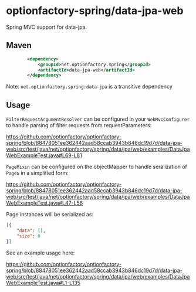 # optionfactory-spring/data-jpa-web

Spring MVC support for data-jpa.

## Maven

```xml
        <dependency>
            <groupId>net.optionfactory.spring</groupId>
            <artifactId>data-jpa-web</artifactId>
        </dependency>
```
Note: `net.optionfactory.spring:data-jpa` is a transitive dependency

## Usage

`FilterRequestArgumentResolver` can be configured in your `WebMvcConfigurer` to handle parsing of filter requests from requestParameters:

https://github.com/optionfactory/optionfactory-spring/blob/88478051ee362442aad58ccab3943b846dc19d7d/data-jpa-web/src/test/java/net/optionfactory/spring/data/jpa/web/examples/DataJpaWebExampleTest.java#L69-L81


`PageMixin` can be configured on the objectMapper to handle seralization of `Page`s in a simplified form:

https://github.com/optionfactory/optionfactory-spring/blob/88478051ee362442aad58ccab3943b846dc19d7d/data-jpa-web/src/test/java/net/optionfactory/spring/data/jpa/web/examples/DataJpaWebExampleTest.java#L47-L56

Page instances will be serialized as:

```json
[{
    "data": [],
    "size": 0
}]
```

See an example usage here:

https://github.com/optionfactory/optionfactory-spring/blob/88478051ee362442aad58ccab3943b846dc19d7d/data-jpa-web/src/test/java/net/optionfactory/spring/data/jpa/web/examples/DataJpaWebExampleTest.java#L1-L135
